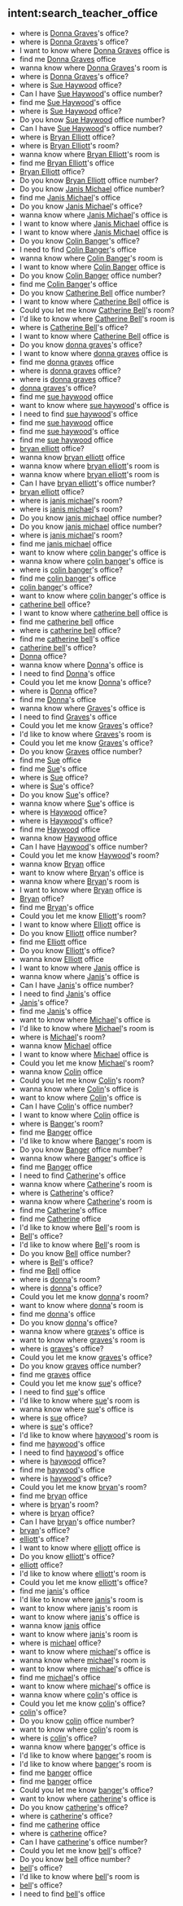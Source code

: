 ## intent:search_teacher_office
- where is [Donna Graves](PERSON)'s office?
- where is [Donna Graves](PERSON)'s office?
- I want to know where [Donna Graves](PERSON) office is
- find me [Donna Graves](PERSON) office
- wanna know where [Donna Graves](PERSON)'s room is
- where is [Donna Graves](PERSON)'s office?
- where is [Sue Haywood](PERSON) office?
- Can I have [Sue Haywood](PERSON)'s office number?
- find me [Sue Haywood](PERSON)'s office
- where is [Sue Haywood](PERSON) office?
- Do you know [Sue Haywood](PERSON) office number?
- Can I have [Sue Haywood](PERSON)'s office number?
- where is [Bryan Elliott](PERSON) office?
- where is [Bryan Elliott](PERSON)'s room?
- wanna know where [Bryan Elliott](PERSON)'s room is
- find me [Bryan Elliott](PERSON)'s office
- [Bryan Elliott](PERSON) office?
- Do you know [Bryan Elliott](PERSON) office number?
- Do you know [Janis Michael](PERSON) office number?
- find me [Janis Michael](PERSON)'s office
- Do you know [Janis Michael](PERSON)'s office?
- wanna know where [Janis Michael](PERSON)'s office is
- I want to know where [Janis Michael](PERSON) office is
- I want to know where [Janis Michael](PERSON) office is
- Do you know [Colin Banger](PERSON)'s office?
- I need to find [Colin Banger](PERSON)'s office
- wanna know where [Colin Banger](PERSON)'s room is
- I want to know where [Colin Banger](PERSON) office is
- Do you know [Colin Banger](PERSON) office number?
- find me [Colin Banger](PERSON)'s office
- Do you know [Catherine Bell](PERSON) office number?
- I want to know where [Catherine Bell](PERSON) office is
- Could you let me know [Catherine Bell](PERSON)'s room?
- I'd like to know where [Catherine Bell](PERSON)'s room is
- where is [Catherine Bell](PERSON)'s office?
- I want to know where [Catherine Bell](PERSON) office is
- Do you know [donna graves](PERSON)'s office?
- I want to know where [donna graves](PERSON) office is
- find me [donna graves](PERSON) office
- where is [donna graves](PERSON) office?
- where is [donna graves](PERSON) office?
- [donna graves](PERSON)'s office?
- find me [sue haywood](PERSON) office
- want to know where [sue haywood](PERSON)'s office is
- I need to find [sue haywood](PERSON)'s office
- find me [sue haywood](PERSON) office
- find me [sue haywood](PERSON)'s office
- find me [sue haywood](PERSON) office
- [bryan elliott](PERSON) office?
- wanna know [bryan elliott](PERSON) office
- wanna know where [bryan elliott](PERSON)'s room is
- wanna know where [bryan elliott](PERSON)'s room is
- Can I have [bryan elliott](PERSON)'s office number?
- [bryan elliott](PERSON) office?
- where is [janis michael](PERSON)'s room?
- where is [janis michael](PERSON)'s room?
- Do you know [janis michael](PERSON) office number?
- Do you know [janis michael](PERSON) office number?
- where is [janis michael](PERSON)'s room?
- find me [janis michael](PERSON) office
- want to know where [colin banger](PERSON)'s office is
- wanna know where [colin banger](PERSON)'s office is
- where is [colin banger](PERSON)'s office?
- find me [colin banger](PERSON)'s office
- [colin banger](PERSON)'s office?
- want to know where [colin banger](PERSON)'s office is
- [catherine bell](PERSON) office?
- I want to know where [catherine bell](PERSON) office is
- find me [catherine bell](PERSON) office
- where is [catherine bell](PERSON) office?
- find me [catherine bell](PERSON)'s office
- [catherine bell](PERSON)'s office?
- [Donna](PERSON) office?
- wanna know where [Donna](PERSON)'s office is
- I need to find [Donna](PERSON)'s office
- Could you let me know [Donna](PERSON)'s office?
- where is [Donna](PERSON) office?
- find me [Donna](PERSON)'s office
- wanna know where [Graves](PERSON)'s office is
- I need to find [Graves](PERSON)'s office
- Could you let me know [Graves](PERSON)'s office?
- I'd like to know where [Graves](PERSON)'s room is
- Could you let me know [Graves](PERSON)'s office?
- Do you know [Graves](PERSON) office number?
- find me [Sue](PERSON) office
- find me [Sue](PERSON)'s office
- where is [Sue](PERSON) office?
- where is [Sue](PERSON)'s office?
- Do you know [Sue](PERSON)'s office?
- wanna know where [Sue](PERSON)'s office is
- where is [Haywood](PERSON) office?
- where is [Haywood](PERSON)'s office?
- find me [Haywood](PERSON) office
- wanna know [Haywood](PERSON) office
- Can I have [Haywood](PERSON)'s office number?
- Could you let me know [Haywood](PERSON)'s room?
- wanna know [Bryan](PERSON) office
- want to know where [Bryan](PERSON)'s office is
- wanna know where [Bryan](PERSON)'s room is
- I want to know where [Bryan](PERSON) office is
- [Bryan](PERSON) office?
- find me [Bryan](PERSON)'s office
- Could you let me know [Elliott](PERSON)'s room?
- I want to know where [Elliott](PERSON) office is
- Do you know [Elliott](PERSON) office number?
- find me [Elliott](PERSON) office
- Do you know [Elliott](PERSON)'s office?
- wanna know [Elliott](PERSON) office
- I want to know where [Janis](PERSON) office is
- wanna know where [Janis](PERSON)'s office is
- Can I have [Janis](PERSON)'s office number?
- I need to find [Janis](PERSON)'s office
- [Janis](PERSON)'s office?
- find me [Janis](PERSON)'s office
- want to know where [Michael](PERSON)'s office is
- I'd like to know where [Michael](PERSON)'s room is
- where is [Michael](PERSON)'s room?
- wanna know [Michael](PERSON) office
- I want to know where [Michael](PERSON) office is
- Could you let me know [Michael](PERSON)'s room?
- wanna know [Colin](PERSON) office
- Could you let me know [Colin](PERSON)'s room?
- wanna know where [Colin](PERSON)'s office is
- want to know where [Colin](PERSON)'s office is
- Can I have [Colin](PERSON)'s office number?
- I want to know where [Colin](PERSON) office is
- where is [Banger](PERSON)'s room?
- find me [Banger](PERSON) office
- I'd like to know where [Banger](PERSON)'s room is
- Do you know [Banger](PERSON) office number?
- wanna know where [Banger](PERSON)'s office is
- find me [Banger](PERSON) office
- I need to find [Catherine](PERSON)'s office
- wanna know where [Catherine](PERSON)'s room is
- where is [Catherine](PERSON)'s office?
- wanna know where [Catherine](PERSON)'s room is
- find me [Catherine](PERSON)'s office
- find me [Catherine](PERSON) office
- I'd like to know where [Bell](PERSON)'s room is
- [Bell](PERSON)'s office?
- I'd like to know where [Bell](PERSON)'s room is
- Do you know [Bell](PERSON) office number?
- where is [Bell](PERSON)'s office?
- find me [Bell](PERSON) office
- where is [donna](PERSON)'s room?
- where is [donna](PERSON)'s office?
- Could you let me know [donna](PERSON)'s room?
- want to know where [donna](PERSON)'s room is
- find me [donna](PERSON)'s office
- Do you know [donna](PERSON)'s office?
- wanna know where [graves](PERSON)'s office is
- want to know where [graves](PERSON)'s room is
- where is [graves](PERSON)'s office?
- Could you let me know [graves](PERSON)'s office?
- Do you know [graves](PERSON) office number?
- find me [graves](PERSON) office
- Could you let me know [sue](PERSON)'s office?
- I need to find [sue](PERSON)'s office
- I'd like to know where [sue](PERSON)'s room is
- wanna know where [sue](PERSON)'s office is
- where is [sue](PERSON) office?
- where is [sue](PERSON)'s office?
- I'd like to know where [haywood](PERSON)'s room is
- find me [haywood](PERSON)'s office
- I need to find [haywood](PERSON)'s office
- where is [haywood](PERSON) office?
- find me [haywood](PERSON)'s office
- where is [haywood](PERSON)'s office?
- Could you let me know [bryan](PERSON)'s room?
- find me [bryan](PERSON) office
- where is [bryan](PERSON)'s room?
- where is [bryan](PERSON) office?
- Can I have [bryan](PERSON)'s office number?
- [bryan](PERSON)'s office?
- [elliott](PERSON)'s office?
- I want to know where [elliott](PERSON) office is
- Do you know [elliott](PERSON)'s office?
- [elliott](PERSON) office?
- I'd like to know where [elliott](PERSON)'s room is
- Could you let me know [elliott](PERSON)'s office?
- find me [janis](PERSON)'s office
- I'd like to know where [janis](PERSON)'s room is
- want to know where [janis](PERSON)'s room is
- want to know where [janis](PERSON)'s office is
- wanna know [janis](PERSON) office
- want to know where [janis](PERSON)'s room is
- where is [michael](PERSON) office?
- want to know where [michael](PERSON)'s office is
- wanna know where [michael](PERSON)'s room is
- want to know where [michael](PERSON)'s office is
- find me [michael](PERSON)'s office
- want to know where [michael](PERSON)'s office is
- wanna know where [colin](PERSON)'s office is
- Could you let me know [colin](PERSON)'s office?
- [colin](PERSON)'s office?
- Do you know [colin](PERSON) office number?
- want to know where [colin](PERSON)'s room is
- where is [colin](PERSON)'s office?
- wanna know where [banger](PERSON)'s office is
- I'd like to know where [banger](PERSON)'s room is
- I'd like to know where [banger](PERSON)'s room is
- find me [banger](PERSON) office
- find me [banger](PERSON) office
- Could you let me know [banger](PERSON)'s office?
- want to know where [catherine](PERSON)'s office is
- Do you know [catherine](PERSON)'s office?
- where is [catherine](PERSON)'s office?
- find me [catherine](PERSON) office
- where is [catherine](PERSON) office?
- Can I have [catherine](PERSON)'s office number?
- Could you let me know [bell](PERSON)'s office?
- Do you know [bell](PERSON) office number?
- [bell](PERSON)'s office?
- I'd like to know where [bell](PERSON)'s room is
- [bell](PERSON)'s office?
- I need to find [bell](PERSON)'s office
